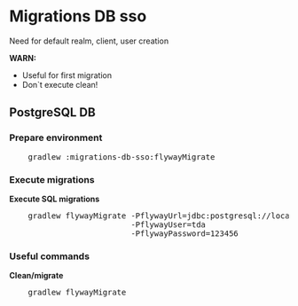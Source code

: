 # Migrations DB sso
Need for default realm, client, user creation

**WARN:**
- Useful for first migration
- Don`t execute clean!

## PostgreSQL DB

### Prepare environment
<pre>
    gradlew :migrations-db-sso:flywayMigrate
</pre>

### Execute migrations
**Execute SQL migrations**
<pre>
    gradlew flywayMigrate -PflywayUrl=jdbc:postgresql://localhost:5432/tda 
                          -PflywayUser=tda
                          -PflywayPassword=123456
</pre>

### Useful commands
**Clean/migrate**
<pre>
    gradlew flywayMigrate
</pre